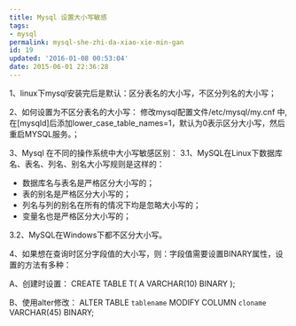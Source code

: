 ```yaml
---
title: Mysql 设置大小写敏感
tags: 
- mysql
permalink: mysql-she-zhi-da-xiao-xie-min-gan
id: 19
updated: '2016-01-08 00:53:04'
date: 2015-06-01 22:36:28
---
```


1、linux下mysql安装完后是默认：区分表名的大小写，不区分列名的大小写； 

2、如何设置为不区分表名的大小写：
修改mysql配置文件/etc/mysql/my.cnf 中,在[mysqld]后添加lower_case_table_names=1，默认为0表示区分大小写，然后重启MYSQL服务。； 

3、Mysql 在不同的操作系统中大小写敏感区别：
3.1、MySQL在Linux下数据库名、表名、列名、别名大小写规则是这样的： 

* 数据库名与表名是严格区分大小写的； 
* 表的别名是严格区分大小写的； 
* 列名与列的别名在所有的情况下均是忽略大小写的； 
* 变量名也是严格区分大小写的； 

3.2、MySQL在Windows下都不区分大小写。 


4、如果想在查询时区分字段值的大小写，则：字段值需要设置BINARY属性，设置的方法有多种： 

A、创建时设置： 
CREATE TABLE T( 
A VARCHAR(10) BINARY 
); 

B、使用alter修改： 
ALTER TABLE `tablename` MODIFY COLUMN `cloname` VARCHAR(45) BINARY; 
